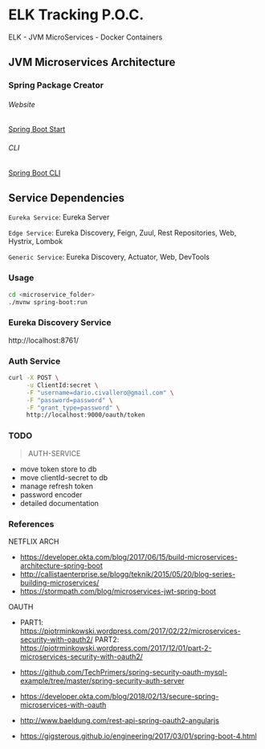 # ELK Tracking P.O.C.

ELK - JVM MicroServices - Docker Containers

## JVM Microservices Architecture

### Spring Package Creator

###### Website

[Spring Boot Start](https://start.spring.io)

###### CLI

[Spring Boot CLI](https://docs.spring.io/spring-boot/docs/current/reference/html/cli.html)

## Service Dependencies

`Eureka Service`: Eureka Server

`Edge Service`: Eureka Discovery, Feign, Zuul, Rest Repositories, Web, Hystrix, Lombok

`Generic Service`: Eureka Discovery, Actuator, Web, DevTools


### Usage

```bash
cd <microservice_folder>
./mvnw spring-boot:run
```

### Eureka Discovery Service

http://localhost:8761/

### Auth Service

```bash
curl -X POST \
     -u ClientId:secret \
     -F "username=dario.civallero@gmail.com" \
     -F "password=password" \
     -F "grant_type=password" \
     http://localhost:9000/oauth/token
```

### TODO

> AUTH-SERVICE
* move token store to db
* move clientId-secret to db
* manage refresh token
* password encoder
* detailed documentation

### References

NETFLIX ARCH

* https://developer.okta.com/blog/2017/06/15/build-microservices-architecture-spring-boot
* http://callistaenterprise.se/blogg/teknik/2015/05/20/blog-series-building-microservices/
* https://stormpath.com/blog/microservices-jwt-spring-boot

OAUTH

* PART1: https://piotrminkowski.wordpress.com/2017/02/22/microservices-security-with-oauth2/
 PART2: https://piotrminkowski.wordpress.com/2017/12/01/part-2-microservices-security-with-oauth2/

* https://github.com/TechPrimers/spring-security-oauth-mysql-example/tree/master/spring-security-auth-server

* https://developer.okta.com/blog/2018/02/13/secure-spring-microservices-with-oauth
* http://www.baeldung.com/rest-api-spring-oauth2-angularjs
* https://gigsterous.github.io/engineering/2017/03/01/spring-boot-4.html
